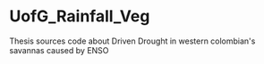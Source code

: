 # UofG_Rainfall_Veg
Thesis sources code about Driven Drought in western colombian's savannas caused by ENSO
